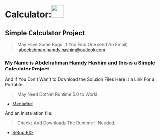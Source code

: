 # Calculator:<img src="https://user-images.githubusercontent.com/110663756/202827267-650a8a57-4879-4a1a-9e4e-3bedaea7a0c6.png" width="40" height="40">

## Simple Calculator Project

>May Have Some Bugs (if You Find One send An Email) :abdelrahman.hamdy.hashim@outlook.com

### My Name is Abdelrahman Hamdy Hashim and this is a Simple Calculator Project

And if You Don't Wan't to Download the Solution Files
Here is a Link For a Portable:

>May Need DotNet Runtime 5.0 to Work!

+ [Mediafire!](https://www.mediafire.com/file/csb0d2twuvhse4m/Simple_Calculator_20210210.zip/file "Rei0Ni_Calcularoe.iso")

And an Inistallation file:

>Checks And Downloads The Runtime If Needed.

+ [Setup.EXE](https://raw.githubusercontent.com/Rei0Ni/Simple_Calculator/master/Setup/Setup.exe?token=GHSAT0AAAAAAB4LMTEQFMZDRSCWLAMRNXZYY47NLNA "Setup.EXE")

